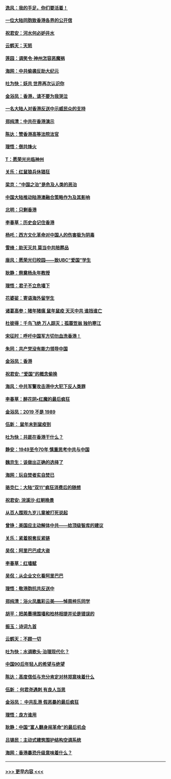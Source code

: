 #### [逸风：我的手足，你们要活着！](../pages/nsc993/n11676352.md?t=11240355) 
#### [一位大陆同胞致香港各界的公开信](../pages/nsc993/n11675761.md?t=11240355) 
#### [祝君安：河水何必妒井水](../pages/nsc993/n11675746.md?t=11240355) 
#### [云鹤天：天怒](../pages/nsc993/n11675718.md?t=11240355) 
#### [莲园：调笑令‧神州怎容恶魔祸](../pages/nsc993/n11675648.md?t=11240355) 
#### [海网：中共偷袭反助大纪元](../pages/nsc993/n11673515.md?t=11240355) 
#### [吐为快：妖共 世界再次认识你](../pages/nsc993/n11673506.md?t=11240355) 
#### [金浴凤：香港，请不要为我哭泣](../pages/nsc993/n11673248.md?t=11240355) 
#### [一名大陆人对香港反送中示威民众的支持](../pages/nsc993/n11672615.md?t=11240355) 
#### [郑纯清：中共在香港演示](../pages/nsc993/n11670539.md?t=11240355) 
#### [陈达：赞香港高等法院法官](../pages/nsc993/n11669542.md?t=11240355) 
#### [理悟：倒共烽火](../pages/nsc993/n11668844.md?t=11240355) 
#### [T：愿荣光光临神州](../pages/nsc993/n11668421.md?t=11240355) 
#### [关乐：红鼠狼兵休猖狂](../pages/nsc993/n11668378.md?t=11240355) 
#### [梁京：“中国之治”是危及人类的恶治](../pages/nsc993/n11668328.md?t=11240355) 
#### [中国大陆推动陆港澳融合策略作为及其影响](../pages/nsc993/n11668157.md?t=11240355) 
#### [北明：只剩香港](../pages/nsc993/n11668002.md?t=11240355) 
#### [李春草：历史会记住香港](../pages/nsc993/n11667927.md?t=11240355) 
#### [杨吒：西方文化革命对中国人的伤害极为阴毒](../pages/nsc993/n11664521.md?t=11240355) 
#### [雪绮：助天灭共 莫当中共陪葬品](../pages/nsc993/n11662650.md?t=11240355) 
#### [唐风：愿荣光归校园——致UBC“爱国”学生](../pages/nsc993/n11662194.md?t=11240355) 
#### [耿静：祭奠杨永年教授](../pages/nsc993/n11662514.md?t=11240355) 
#### [理悟：君子不立危墙下](../pages/nsc993/n11662172.md?t=11240355) 
#### [花婆娑：寄语海外留学生](../pages/nsc993/n11662121.md?t=11240355) 
#### [诸葛高参：猪年猪瘟 鼠年鼠疫 天灭中共 谁挡谁亡](../pages/nsc993/n11661980.md?t=11240355) 
#### [杜彼得：千鸟飞绝 万人踪灭；孤蓑笠翁 独钓寒江](../pages/nsc993/n11661170.md?t=11240355) 
#### [宋征时：呼吁中国军方切勿血洗香港！](../pages/nsc993/n11415318.md?t=11240355) 
#### [朱同：共产党没有能力领导中国](../pages/nsc993/n11660421.md?t=11240355) 
#### [金浴凤：香港](../pages/nsc993/n11660419.md?t=11240355) 
#### [祝君安: “爱国”的概念偷换](../pages/nsc993/n11659706.md?t=11240355) 
#### [海风：中共军警攻击港中大犯下反人类罪](../pages/nsc993/n11659632.md?t=11240355) 
#### [李春草：醉花阴•红魔的最后疯狂](../pages/nsc993/n11659287.md?t=11240355) 
#### [金浴凤：2019 不是 1989](../pages/nsc993/n11657663.md?t=11240355) 
#### [伍新： 鼠年未到鼠疫到](../pages/nsc993/n11655098.md?t=11240355) 
#### [吐为快：共匪在香港干什么？](../pages/nsc993/n11654891.md?t=11240355) 
#### [静安：1949至今70年 慎重思考中共与中国](../pages/nsc993/n11651244.md?t=11240355) 
#### [魏京生：该做出正确的选择了](../pages/nsc993/n11653084.md?t=11240355) 
#### [海网：玩自焚者实自焚已](../pages/nsc993/n11652423.md?t=11240355) 
#### [骆克仁：大陆“双11”疯狂消费后的随想](../pages/nsc993/n11652305.md?t=11240355) 
#### [祝君安: 浣溪沙·红朝晚景](../pages/nsc993/n11652258.md?t=11240355) 
#### [从百人围观九岁儿童被打死说起](../pages/nsc993/n11651030.md?t=11240355) 
#### [曾铮：美国应主动解体中共——给顶级智库的建议](../pages/nsc993/n11649888.md?t=11240355) 
#### [关乐：紧着脱套反紧链](../pages/nsc993/n11649069.md?t=11240355) 
#### [吴侃：阿里巴巴成大盗](../pages/nsc993/n11645523.md?t=11240355) 
#### [李春草：红墙赋](../pages/nsc993/n11646389.md?t=11240355) 
#### [吴侃：从企业文化看阿里巴巴](../pages/nsc993/n11645476.md?t=11240355) 
#### [理悟：敬港胞抗共反送中](../pages/nsc993/n11645466.md?t=11240355) 
#### [郑纯清：浴火凤凰彩云美——悼周梓乐同学](../pages/nsc993/n11645155.md?t=11240355) 
#### [胡平：把美墨境围墙和柏林相提并论是错误的](../pages/nsc993/n11645134.md?t=11240355) 
#### [振玉：诗词九首](../pages/nsc993/n11644081.md?t=11240355) 
#### [云鹤天：不顾一切](../pages/nsc993/n11643508.md?t=11240355) 
#### [吐为快：水调歌头·治理现代化？](../pages/nsc993/n11643485.md?t=11240355) 
#### [中国90后年轻人的希望与绝望](../pages/nsc993/n11642317.md?t=11240355) 
#### [陈达：高度信任与充分肯定对林郑意味着什么](../pages/nsc993/n11641441.md?t=11240355) 
#### [伍新 ：何君尧遇刺 有良人当思](../pages/nsc993/n11641503.md?t=11240355) 
#### [金浴凤： 中共乱港  假恶暴的最后疯狂](../pages/nsc993/n11641495.md?t=11240355) 
#### [理悟：良方谁用](../pages/nsc993/n11641463.md?t=11240355) 
#### [耿静：中国“富人翻身闹革命”的最后机会](../pages/nsc993/n11640655.md?t=11240355) 
#### [吕锡民：主动式建筑围护结构空调系统](../pages/nsc993/n11640168.md?t=11240355) 
#### [海网：香港暴恐升级意味着什么？](../pages/nsc993/n11635904.md?t=11240355) 

----
#### [ >>> 更早内容 <<< ](../indexes/nsc993-earlier.md)
